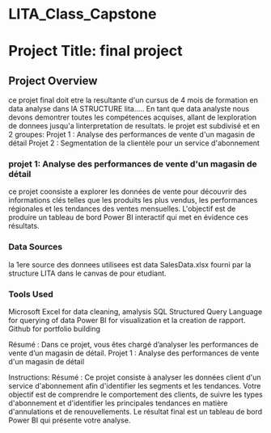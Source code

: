 # LITA_Class_Capstone

# Project Title: final project

## Project Overview
ce projet final doit etre la resultante d'un cursus de 4 mois de formation en data analyse dans lA STRUCTURE lita.....
En tant que data analyste nous devons demontrer toutes les compétences acquises, allant de lexploration de donnees jusqu'a linterpretation de resultats.
le projet est subdivisé et en 2 groupes:
Projet 1 : Analyse des performances de vente d'un magasin de détail
Projet 2 : Segmentation de la clientèle pour un service d'abonnement

### projet 1: Analyse des performances de vente d'un magasin de détail
ce projet coonsiste a explorer les données de vente pour découvrir des informations clés telles que les produits les plus vendus, les performances
régionales et les tendances des ventes mensuelles. 
L'objectif est de produire un tableau de bord Power BI interactif qui
met en évidence ces résultats.

### Data Sources
la 1ere source des donnees utilisees est data SalesData.xlsx fourni par la structure LITA dans le canvas de pour etudiant.

### Tools Used
Microsoft Excel for data cleaning, amalysis
SQL Structured Query Language for   querying of data
Power BI for visualization et la creation de rapport. 
Github  for portfolio building









Résumé : Dans ce projet, vous êtes chargé d’analyser les performances de vente d’un magasin de détail.
Projet 1 : Analyse des performances de vente d'un magasin de détail

Instructions:
Résumé : Ce projet consiste à analyser les données client d'un service d'abonnement afin d'identifier les segments et les
tendances. Votre objectif est de comprendre le comportement des clients, de suivre les types d'abonnement et d'identifier
les principales tendances en matière d'annulations et de renouvellements. Le résultat final est un tableau de bord
Power BI qui présente votre analyse.

